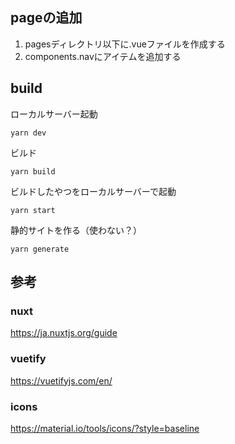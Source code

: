 ## pageの追加
1. pagesディレクトリ以下に.vueファイルを作成する
1. components.navにアイテムを追加する

## build
ローカルサーバー起動
```
yarn dev
```

ビルド
```
yarn build
```

ビルドしたやつをローカルサーバーで起動
```
yarn start
```

静的サイトを作る（使わない？）
```
yarn generate
```


## 参考
### nuxt
https://ja.nuxtjs.org/guide

### vuetify
https://vuetifyjs.com/en/

### icons
https://material.io/tools/icons/?style=baseline